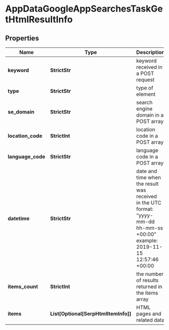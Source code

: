 # AppDataGoogleAppSearchesTaskGetHtmlResultInfo


## Properties

| Name | Type | Description | Notes |
|------------ | ------------- | ------------- | -------------|
**keyword** | **StrictStr** | keyword received in a POST request |[optional]|
**type** | **StrictStr** | type of element |[optional]|
**se_domain** | **StrictStr** | search engine domain in a POST array |[optional]|
**location_code** | **StrictInt** | location code in a POST array |[optional]|
**language_code** | **StrictStr** | language code in a POST array |[optional]|
**datetime** | **StrictStr** | date and time when the result was received<br>in the UTC format: “yyyy-mm-dd hh-mm-ss +00:00”<br>example:<br>2019-11-15 12:57:46 +00:00 |[optional]|
**items_count** | **StrictInt** | the number of results returned in the items array |[optional]|
**items** | **List[Optional[SerpHtmlItemInfo]]** | HTML pages and related data |[optional]|